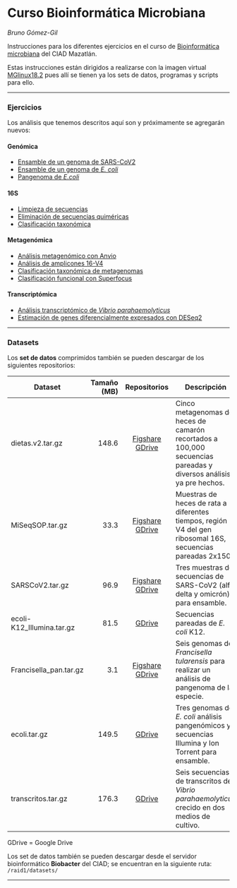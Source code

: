 # Curso Bioinformática Microbiana

*Bruno Gómez-Gil*

Instrucciones para los diferentes ejercicios en el curso de [Bioinformática microbiana](https://bioinformatica.ciad.mx/) del CIAD Mazatlán.

Estas instrucciones están dirigidos a realizarse con la imagen virtual [MGlinux18.2](https://bioinformatica.ciad.mx/programas/virtualizacion/mglinux) pues allí se tienen ya los sets de datos, programas y scripts para ello.
***
### Ejercicios

Los análisis que tenemos descritos aquí son y próximamente se agregarán nuevos:
#### Genómica
- [Ensamble de un genoma de SARS-CoV2](Genomica/SARS-CoV_analysis.md)
- [Ensamble de un genoma de *E. coli*](Genomica/Ecoli_assembly.md)
- [Pangenoma de *E.coli*](Genomica/Pangenoma_Ecoli.md)

#### 16S
- [Limpieza de secuencias](16S/Limpieza.md)
- [Eliminación de secuencias quiméricas](16S/Quimeras.md)
- [Clasificación taxonómica](16S/Clasificacion.md)

#### Metagenómica
- [Análisis metagenómico con Anvio](Metagenómica/Shotgun_analysis.md)
- [Análisis de amplicones 16-V4](Metagenómica/16S-V4_analysis.md)
- [Clasificación taxonómica de metagenomas](Metagenómica/Taxonomic_metaclassification.md)
- [Clasificación funcional con Superfocus](Metagenómica/Functional_classification.md)

#### Transcriptómica
- [Análisis transcriptómico de *Vibrio parahaemolyticus*](Transcriptomica/Transcriptomica.md)
- [Estimación de genes diferencialmente expresados con DESeq2](Transcriptomica/DESeq2.md)
***

### Datasets
Los **set de datos** comprimidos también se pueden descargar de los siguientes repositorios:

| Dataset | Tamaño (MB) | Repositorios | Descripción |
| --- | ---: | :---: | --- |
| dietas.v2.tar.gz | 148.6 | [Figshare](https://figshare.com/s/4e700c8c9ce853e74827) [GDrive](https://drive.google.com/file/d/1FRdvMIERJJHSeo15n6vYlTtMvv3G16bZ/view?usp=sharing) | Cinco metagenomas de heces de camarón recortados a 100,000 secuencias pareadas y diversos análisis ya pre hechos. |
| MiSeqSOP.tar.gz | 33.3 | [Figshare](https://figshare.com/s/f21ca7e71285396a1020) [GDrive](https://drive.google.com/file/d/1qmUd0AYSAjj2ND15Bfi2koTAU5GWRk1n/view?usp=drive_link) | Muestras de heces de rata a diferentes tiempos, región V4 del gen ribosomal 16S, secuencias pareadas 2x150. |
| SARSCoV2.tar.gz | 96.9 | [Figshare](https://figshare.com/s/766f0052088f2dab119c) [GDrive](https://drive.google.com/file/d/1-FMZkRvzgubmlyi2qP6J8AQJm5HeYDRC/view?usp=sharing) | Tres muestras de secuencias de SARS-CoV2 (alfa, delta y omicrón) para ensamble. |
| ecoli-K12_Illumina.tar.gz | 81.5 | [GDrive](https://drive.google.com/file/d/1NOcflmwa6ioLDOjFVhhl5TdhJbIgpBO1/view?usp=sharing) | Secuencias pareadas de *E. coli* K12. |
| Francisella_pan.tar.gz | 3.1 | [Figshare](https://figshare.com/ndownloader/files/42746980) [GDrive](https://drive.google.com/file/d/1pBQLuCk5O9m2wfG8QdJ6EoLKd0Yc-03X/view?usp=drive_link) | Seis genomas de *Francisella tularensis* para realizar un análisis de pangenoma de la especie. |
| ecoli.tar.gz | 149.5 | [GDrive](https://drive.google.com/file/d/1OSoJIfb7kkdGx4rJrfHHKYqy-d_Ucejw/view?usp=drive_link) | Tres genomas de *E. coli* análisis pangenómicos y secuencias Illumina y Ion Torrent para ensamble. |
| transcritos.tar.gz | 176.3 | [GDrive](https://drive.google.com/file/d/1hHg_qHgwy7fPg5aPLimKPfNfZpRiBG85/view?usp=sharing) | Seis secuencias de transcritos de *Vibrio parahaemolyticus* crecido en dos medios de cultivo.

GDrive = Google Drive

Los set de datos también se pueden descargar desde el servidor bioinformático **Biobacter** del CIAD; se encuentran en la siguiente ruta:
`/raid1/datasets/`
***
